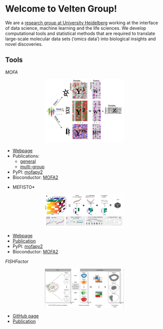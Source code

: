 # Welcome to Velten Group!

We are a [research group at University Heidelberg](https://www.cos.uni-heidelberg.de/en/research-groups/biological-data-science) working at the interface of data science, machine learning and the life sciences. We develop computational tools and statistical methods that are required to translate large-scale molecular data sets (‘omics data’) into biological insights and novel discoveries.


## Tools

*MOFA*
<p align="center"> 
<img src="figures/MOFA.png" style="width: 50%; height: 50%"/>​
</p>

- [Webpage](https://biofam.github.io/MOFA2/)
- Publications: 
	* [general](http://msb.embopress.org/cgi/doi/10.15252/msb.20178124)
	* [multi-group](http://genomebiology.biomedcentral.com/articles/10.1186/s13059-020-02015-1)
- PyPI: [mofapy2](https://pypi.org/project/mofapy2/)
- Bioconductor: [MOFA2](http://www.bioconductor.org/packages/release/bioc/html/MOFA2.html)

* MEFISTO*

<p align="center"> 
<img src="figures/MEFISTO.png" style="width: 50%; height: 50%"/>​
</p>

- [Webpage](https://biofam.github.io/MOFA2/MEFISTO.html)
- [Publication](https://www.nature.com/articles/s41592-021-01343-9)
- PyPI: [mofapy2](https://pypi.org/project/mofapy2/)
- Bioconductor: [MOFA2](http://www.bioconductor.org/packages/release/bioc/html/MOFA2.html)




*FISHFactor*
<p align="center"> 
<img src="figures/FISHFactor.png" style="width: 50%; height: 50%"/>​
</p>

- [GitHub page](https://github.com/bioFAM/FISHFactor)
- [Publication](https://academic.oup.com/bioinformatics/article/39/5/btad183/7114027)
